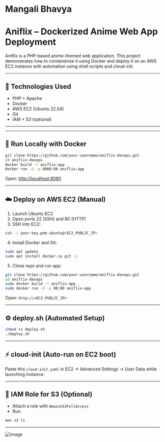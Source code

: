 # Mangali Bhavya

# Aniflix – Dockerized Anime Web App Deployment

Aniflix is a PHP-based anime-themed web application. This project demonstrates how to containerize it using Docker and deploy it on an AWS EC2 instance with automation using shell scripts and cloud-init.

---

## 🔧 Technologies Used
- PHP + Apache
- Docker
- AWS EC2 (Ubuntu 22.04)
- Git
- IAM + S3 (optional)

---

---

## 🚀 Run Locally with Docker

```bash
git clone https://github.com/your-username/aniflix-devops.git
cd aniflix-devops
docker build -t aniflix-app .
docker run -d -p 8080:80 aniflix-app
````

Open: [http://localhost:8080](http://localhost:8080)

---

## ☁️ Deploy on AWS EC2 (Manual)

1. Launch Ubuntu EC2
2. Open ports 22 (SSH) and 80 (HTTP)
3. SSH into EC2:

```bash
ssh -i your-key.pem ubuntu@<EC2_PUBLIC_IP>
```

4. Install Docker and Git:

```bash
sudo apt update
sudo apt install docker.io git -y
```

5. Clone repo and run app:

```bash
git clone https://github.com/your-username/aniflix-devops.git
cd aniflix-devops
sudo docker build -t aniflix-app .
sudo docker run -d -p 80:80 aniflix-app
```

Open: `http://<EC2_PUBLIC_IP>`

---

## ⚙️ deploy.sh (Automated Setup)

```bash
chmod +x deploy.sh
./deploy.sh
```

---

## ⚡ cloud-init (Auto-run on EC2 boot)

Paste this `cloud-init.yaml` in EC2 → Advanced Settings → User Data while launching instance.

---

## 🔐 IAM Role for S3 (Optional)

* Attach a role with `AmazonS3FullAccess`
* Run:

```bash
aws s3 ls
```

---


![image](https://github.com/user-attachments/assets/38ad8f2f-59f1-4f2a-8355-c6a2bab3d8a9)


